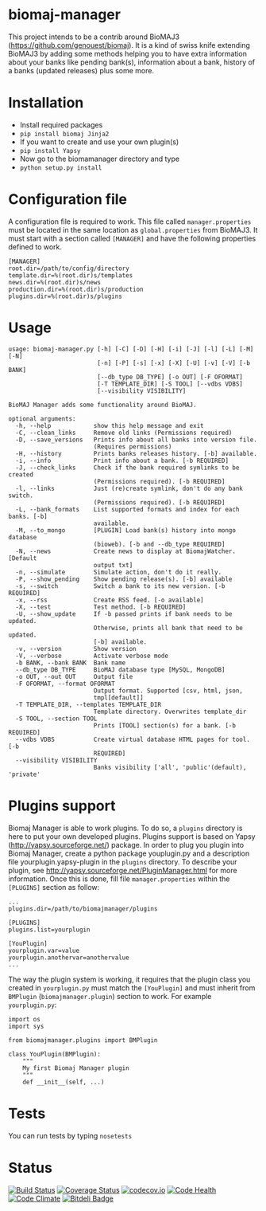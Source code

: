 biomaj-manager
==============

This project intends to be a contrib around BioMAJ3 (https://github.com/genouest/biomaj).
It is a kind of swiss knife extending BioMAJ3 by adding some methods helping you to have
extra information about your banks like pending bank(s), information about a bank, history
of a banks (updated releases) plus some more.

Installation
============

* Install required packages
 * `pip install biomaj Jinja2`
* If you want to create and use your own plugin(s)
 * `pip install Yapsy`
* Now go to the biomamanager directory and type
 * `python setup.py install`

Configuration file
==================

A configuration file is required to work. This file called `manager.properties` must be located
in the same location as `global.properties` from BioMAJ3.
It must start with a section called `[MANAGER]` and have the following properties defined to work.

```
[MANAGER]
root.dir=/path/to/config/directory
template.dir=%(root.dir)s/templates
news.dir=%(root.dir)s/news
production.dir=%(root.dir)s/production
plugins.dir=%(root.dir)s/plugins
```

Usage
=====
```
usage: biomaj-manager.py [-h] [-C] [-D] [-H] [-i] [-J] [-l] [-L] [-M] [-N]
                         [-n] [-P] [-s] [-x] [-X] [-U] [-v] [-V] [-b BANK]
                         [--db_type DB_TYPE] [-o OUT] [-F OFORMAT]
                         [-T TEMPLATE_DIR] [-S TOOL] [--vdbs VDBS]
                         [--visibility VISIBILITY]

BioMAJ Manager adds some functionality around BioMAJ.

optional arguments:
  -h, --help            show this help message and exit
  -C, --clean_links     Remove old links (Permissions required)
  -D, --save_versions   Prints info about all banks into version file.
                        (Requires permissions)
  -H, --history         Prints banks releases history. [-b] available.
  -i, --info            Print info about a bank. [-b REQUIRED]
  -J, --check_links     Check if the bank required symlinks to be created
                        (Permissions required). [-b REQUIRED]
  -l, --links           Just (re)create symlink, don't do any bank switch.
                        (Permissions required). [-b REQUIRED]
  -L, --bank_formats    List supported formats and index for each banks. [-b]
                        available.
  -M, --to_mongo        [PLUGIN] Load bank(s) history into mongo database
                        (bioweb). [-b and --db_type REQUIRED]
  -N, --news            Create news to display at BiomajWatcher. [Default
                        output txt]
  -n, --simulate        Simulate action, don't do it really.
  -P, --show_pending    Show pending release(s). [-b] available
  -s, --switch          Switch a bank to its new version. [-b REQUIRED]
  -x, --rss             Create RSS feed. [-o available]
  -X, --test            Test method. [-b REQUIRED]
  -U, --show_update     If -b passed prints if bank needs to be updated.
                        Otherwise, prints all bank that need to be updated.
                        [-b] available.
  -v, --version         Show version
  -V, --verbose         Activate verbose mode
  -b BANK, --bank BANK  Bank name
  --db_type DB_TYPE     BioMAJ database type [MySQL, MongoDB]
  -o OUT, --out OUT     Output file
  -F OFORMAT, --format OFORMAT
                        Output format. Supported [csv, html, json,
                        tmpl[default]]
  -T TEMPLATE_DIR, --templates TEMPLATE_DIR
                        Template directory. Overwrites template_dir
  -S TOOL, --section TOOL
                        Prints [TOOL] section(s) for a bank. [-b REQUIRED]
  --vdbs VDBS           Create virtual database HTML pages for tool. [-b
                        REQUIRED]
  --visibility VISIBILITY
                        Banks visibility ['all', 'public'(default), 'private'
```

Plugins support
===============

Biomaj Manager is able to work plugins. To do so, a `plugins` directory is here to put your own developed
plugins. Plugins support is based on Yapsy (http://yapsy.sourceforge.net/) package. In order to plug you
plugin into Biomaj Manager, create a python package youplugin.py and a description file yourplugin.yapsy-plugin
in the `plugins` directory. To describe your plugin, see http://yapsy.sourceforge.net/PluginManager.html for
more information.
Once this is done, fill file `manager.properties` within the `[PLUGINS]` section as follow:
```
...
plugins.dir=/path/to/biomajmanager/plugins

[PLUGINS]
plugins.list=yourplugin

[YouPlugin]
yourplugin.var=value
yourplugin.anothervar=anothervalue
...
``` 
The way the plugin system is working, it requires that the plugin class you created in `yourplugin.py`
must match the `[YouPlugin]` and must inherit from `BMPlugin` (`biomajmanager.plugin`) section to work.
For example `yourplugin.py`:
```
import os
import sys

from biomajmanager.plugins import BMPlugin

class YouPlugin(BMPlugin):
    """
    My first Biomaj Manager plugin
    """
    def __init__(self, ...)

```

Tests
=====

You can run tests by typing `nosetests`

Status
======
[![Build Status](https://travis-ci.org/horkko/biomaj-manager.svg?branch=master)](https://travis-ci.org/horkko/biomaj-manager)
[![Coverage Status](https://coveralls.io/repos/github/horkko/biomajmanager/badge.svg?branch=master)](https://coveralls.io/github/horkko/biomajmanager?branch=master)
[![codecov.io](https://codecov.io/github/horkko/biomaj-manager/coverage.svg?branch=master)](https://codecov.io/github/horkko/biomaj-manager?branch=master)
[![Code Health](https://landscape.io/github/horkko/biomaj-manager/master/landscape.svg?style=flat)](https://landscape.io/github/horkko/biomaji-manager/master)
[![Code Climate](https://codeclimate.com/github/horkko/biomaj-manager/badges/gpa.svg)](https://codeclimate.com/github/horkko/biomaj-manager)
[![Bitdeli Badge](https://d2weczhvl823v0.cloudfront.net/horkko/biomaj-manager/trend.png)](https://bitdeli.com/free "Bitdeli Badge")


